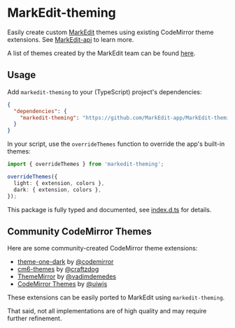 # MarkEdit-theming

Easily create custom [MarkEdit](https://github.com/MarkEdit-app/MarkEdit) themes using existing CodeMirror theme extensions. See [MarkEdit-api](https://github.com/MarkEdit-app/MarkEdit-api) to learn more.

A list of themes created by the MarkEdit team can be found [here](https://github.com/MarkEdit-app/MarkEdit/wiki/Extensions#list-of-themes).

## Usage

Add `markedit-theming` to your (TypeScript) project's dependencies:

```json
{
  "dependencies": {
    "markedit-theming": "https://github.com/MarkEdit-app/MarkEdit-theming#v0.3.0"
  }
}
```

In your script, use the `overrideThemes` function to override the app's built-in themes:

```ts
import { overrideThemes } from 'markedit-theming';

overrideThemes({
  light: { extension, colors },
  dark: { extension, colors },
});
```

This package is fully typed and documented, see [index.d.ts](/dist/index.d.ts) for details.

## Community CodeMirror Themes

Here are some community-created CodeMirror theme extensions:

- [theme-one-dark](https://github.com/codemirror/theme-one-dark) by [@codemirror](https://github.com/codemirror)
- [cm6-themes](https://cm6-themes.netlify.app/) by [@craftzdog](https://github.com/craftzdog)
- [ThemeMirror](https://thememirror.net/) by [@vadimdemedes](https://github.com/vadimdemedes)
- [CodeMirror Themes](https://uiwjs.github.io/react-codemirror/#/theme/home) by [@uiwjs](https://github.com/uiwjs)

These extensions can be easily ported to MarkEdit using `markedit-theming`.

That said, not all implementations are of high quality and may require further refinement.
